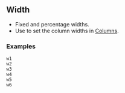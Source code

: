 ## Width

* Fixed and percentage widths.
* Use to set the column widths in [Columns](#columns).

### Examples

<div class="pa3 ba b-gray-300 mb4">
    <div class="mb3">
        <div class="h1 bg-gray w1 br b-blue"></div>
        <code class="mt1 clipboard">w1</code>
    </div>
    <div class="mb3">
        <div class="h1 bg-gray w2 br b-blue"></div>
        <code class="mt1 clipboard">w2</code>
    </div>
    <div class="mb3">
        <div class="h1 bg-gray w3 br b-blue"></div>
        <code class="mt1 clipboard">w3</code>
    </div>
    <div class="mb3">
        <div class="h1 bg-gray w4 br b-blue"></div>
        <code class="mt1 clipboard">w4</code>
    </div>
    <div class="mb3">
        <div class="h1 bg-gray w5 br b-blue"></div>
        <code class="mt1 clipboard">w5</code>
    </div>
    <div>
        <div class="h1 bg-gray w6 br b-blue"></div>
        <code class="mt1 clipboard">w6</code>
    </div>
</div>
